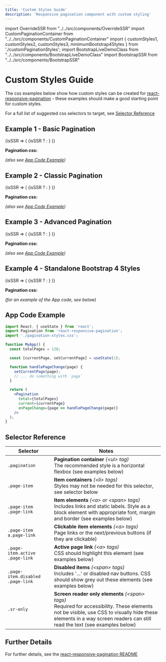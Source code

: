 ```yaml
---
title: 'Custom Styles Guide'
description: 'Responsive pagination component with custom styling'
---
```


import OverrideSSR from "../../src/components/OverrideSSR"
import CustomPaginationContainer from "../../src/components/CustomPaginationContainer"
import { customStyles1, customStyles2, customStyles3, minimumBootstrap4Styles } from './customPaginationStyles';
import BootstrapLiveDemoClass from "../../src/components/BootstrapLiveDemoClass"
import BootstrapSSR from "../../src/components/BootstrapSSR"

# Custom Styles Guide

The css examples below show how custom styles can be created for [react-responsive-pagination](https://www.npmjs.com/package/react-responsive-pagination) - these examples should make a good starting point for custom styles.

For a full list of suggested css selectors to target, see [Selector Reference](#selector-reference)

## Example 1 - Basic Pagination

<OverrideSSR>
{isSSR => (
  <CustomPaginationContainer customStyles={customStyles1}>
    {isSSR ? <BootstrapSSR /> : <BootstrapLiveDemoClass />}
  </CustomPaginationContainer>
)}
</OverrideSSR>

**Pagination css:**

<CodeBlock code={customStyles1} language='css' previewSize={6}/>

_(also see [App Code Example](#app-code-example))_

## Example 2 - Classic Pagination

<OverrideSSR>
{isSSR => (
  <CustomPaginationContainer customStyles={customStyles2}>
    {isSSR ? <BootstrapSSR /> : <BootstrapLiveDemoClass />}
  </CustomPaginationContainer>
)}
</OverrideSSR>

**Pagination css:**

<CodeBlock code={customStyles2} language='css' previewSize={6}/>

_(also see [App Code Example](#app-code-example))_

## Example 3 - Advanced Pagination

<OverrideSSR>
{isSSR => (
  <CustomPaginationContainer customStyles={customStyles3}>
    {isSSR ? <BootstrapSSR /> : <BootstrapLiveDemoClass />}
  </CustomPaginationContainer>
)}
</OverrideSSR>

**Pagination css:**

<CodeBlock code={customStyles3} language='css' previewSize={6}/>

_(also see [App Code Example](#app-code-example))_

## Example 4 - Standalone Bootstrap 4 Styles

<OverrideSSR>
{isSSR => (
  <CustomPaginationContainer customStyles={minimumBootstrap4Styles}>
    {isSSR ? <BootstrapSSR /> : <BootstrapLiveDemoClass />}
  </CustomPaginationContainer>
)}
</OverrideSSR>

**Pagination css:**

<CodeBlock code={minimumBootstrap4Styles} language='css' previewSize={7} />

_(for an example of the App code, see below)_

## App Code Example

```jsx title=index.js
import React, { useState } from 'react';
import Pagination from 'react-responsive-pagination';
import './pagination-styles.css';

function MyApp() {
  const totalPages = 120;

  const [currentPage, setCurrentPage] = useState(1);

  function handlePageChange(page) {
    setCurrentPage(page);
    // ... do something with `page`
  }

  return (
    <Pagination
      total={totalPages}
      current={currentPage}
      onPageChange={page => handlePageChange(page)}
    />
  );
}
```

## Selector Reference

| Selector                         | Notes                                                                                                                                                                                                                         |
| -------------------------------- | ----------------------------------------------------------------------------------------------------------------------------------------------------------------------------------------------------------------------------- |
| `.pagination`                    | **Pagination container** _(<ul\> tag)_<br />The recommended style is a horizontal flexbox (see examples below)                                                                                                                |
| `.page-item`                     | **Item containers** _(<li\> tags)_<br />Styles may not be needed for this selector, see selector below                                                                                                                        |
| `.page-item .page-link`          | **Item elements** _(<a\> or <span\> tags)_<br />Includes links and static labels. Style as a block element with appropriate font, margin and border (see examples below)                                                      |
| `.page-item a.page-link`         | **Clickable item elements** _(<a\> tags)_<br />Page links or the next/previous buttons (if they are clickable)                                                                                                                |
| `.page-item.active .page-link`   | **Active page link** _(<a\> tags)_<br />CSS should highlight this element (see examples below)                                                                                                                                |
| `.page-item.disabled .page-link` | **Disabled items** _(<span\> tags)_<br />Includes '...' or disabled nav buttons. CSS should show grey out these elements (see examples below)                                                                                 |
| `.sr-only`                       | **Screen reader only elements** _(<span\> tags)_<br />Required for accessibility. These elements not be visible, use CSS to visually hide these elements in a way screen readers can still read the text (see examples below) |

## Further Details

For further details, see the [react-responsive-pagination README](https://www.npmjs.com/package/react-responsive-pagination)
